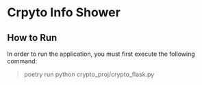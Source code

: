 Crpyto Info Shower
=======

How to Run
-----------

In order to run the application, you must first execute the following command:
> poetry run python crypto_proj/crypto_flask.py
